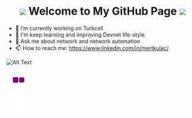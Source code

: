 <h1 align="center">
  <img src="https://c.tenor.com/k2GZAYWuTS4AAAAi/backhand-index-pointing-down-joypixels.gif" width="20">
  Welcome to My GitHub Page
  <img src="https://c.tenor.com/k2GZAYWuTS4AAAAi/backhand-index-pointing-down-joypixels.gif" width="20">
</h1>

- 🔭 I’m currently working on Turkcell
- 🌱 I'm keep learning and improving Devnet life-style
- 💬 Ask me about network and network automation
- 📫 How to reach me: https://www.linkedin.com/in/mertkulac/

![Alt Text](https://68.media.tumblr.com/fe195e9db7b66a729194a43370a21795/tumblr_oja6h1f90C1rzss56o1_500.gif)

![snake gif](https://github.com/MertKulac/MertKulac/blob/output/github-contribution-grid-snake.gif)

